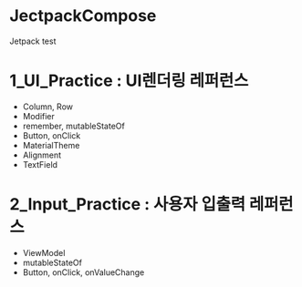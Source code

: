 # JectpackCompose
Jetpack test

# 1_UI_Practice : UI렌더링 레퍼런스
- Column, Row
- Modifier
- remember, mutableStateOf
- Button, onClick
- MaterialTheme
- Alignment
- TextField

# 2_Input_Practice : 사용자 입출력 레퍼런스
- ViewModel
- mutableStateOf
- Button, onClick, onValueChange
